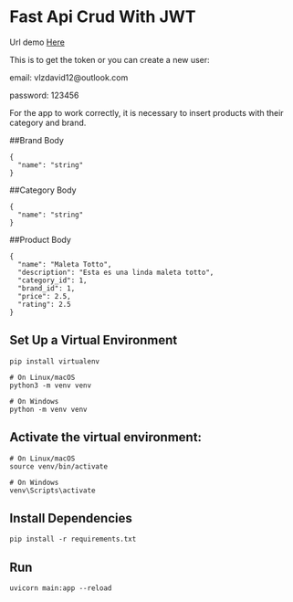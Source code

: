 # Fast Api Crud With JWT

Url demo [Here](https://fastapi-example-zkqn.onrender.com/docs)

This is to get the token or you can create a new user:
<p>email: vlzdavid12@outlook.com</p>
<p>password: 123456</p>

<p>For the app to work correctly, it is necessary to insert products with their category and brand.</p>

##Brand Body
```
{
  "name": "string"
}

```
##Category Body
```
{
  "name": "string"
}
```
##Product Body
```
{
  "name": "Maleta Totto",
  "description": "Esta es una linda maleta totto",
  "category_id": 1,
  "brand_id": 1,
  "price": 2.5,
  "rating": 2.5
}
```




## Set Up a Virtual Environment
```
pip install virtualenv

# On Linux/macOS
python3 -m venv venv

# On Windows
python -m venv venv

```
## Activate the virtual environment:

```
# On Linux/macOS
source venv/bin/activate

# On Windows
venv\Scripts\activate
```

## Install Dependencies

```
pip install -r requirements.txt
```

## Run
```
uvicorn main:app --reload
```
